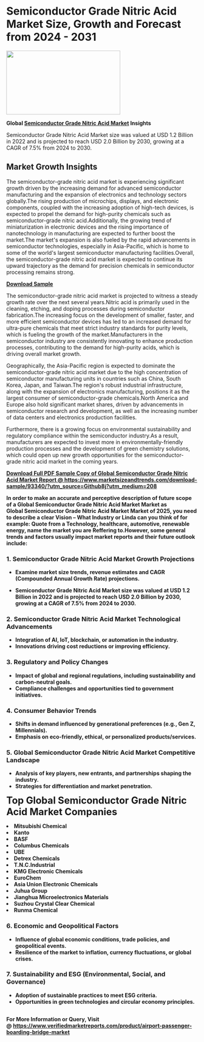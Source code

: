 <H1>Semiconductor Grade Nitric Acid Market Size, Growth and Forecast from 2024 - 2031</H1><img class="aligncenter size-medium wp-image-584254" src="https://thirdeyenews.in/wp-content/uploads/2024/09/Global-Market-Research-300x168.jpeg" alt="" width="300" height="168" /><p><strong>Global&nbsp;<a href="https://www.marketsizeandtrends.com/download-sample/93340/?utm_source=Github8j?utm_medium=208">Semiconductor Grade Nitric Acid Market</a> Insights</strong></p><p>Semiconductor Grade Nitric Acid Market size was valued at USD 1.2 Billion in 2022 and is projected to reach USD 2.0 Billion by 2030, growing at a CAGR of 7.5% from 2024 to 2030.</p><p><h2>Market Growth Insights</h2> <p>The semiconductor-grade nitric acid market is experiencing significant growth driven by the increasing demand for advanced semiconductor manufacturing and the expansion of electronics and technology sectors globally.The rising production of microchips, displays, and electronic components, coupled with the increasing adoption of high-tech devices, is expected to propel the demand for high-purity chemicals such as semiconductor-grade nitric acid.Additionally, the growing trend of miniaturization in electronic devices and the rising importance of nanotechnology in manufacturing are expected to further boost the market.The market's expansion is also fueled by the rapid advancements in semiconductor technologies, especially in Asia-Pacific, which is home to some of the world's largest semiconductor manufacturing facilities.Overall, the semiconductor-grade nitric acid market is expected to continue its upward trajectory as the demand for precision chemicals in semiconductor processing remains strong.</p> <p><strong><a href="download-link-here">Download Sample</a></strong></p> <p>The semiconductor-grade nitric acid market is projected to witness a steady growth rate over the next several years.Nitric acid is primarily used in the cleaning, etching, and doping processes during semiconductor fabrication.The increasing focus on the development of smaller, faster, and more efficient semiconductor devices has led to an increased demand for ultra-pure chemicals that meet strict industry standards for purity levels, which is fueling the growth of the market.Manufacturers in the semiconductor industry are consistently innovating to enhance production processes, contributing to the demand for high-purity acids, which is driving overall market growth.</p> <p>Geographically, the Asia-Pacific region is expected to dominate the semiconductor-grade nitric acid market due to the high concentration of semiconductor manufacturing units in countries such as China, South Korea, Japan, and Taiwan.The region's robust industrial infrastructure, along with the expansion of electronics manufacturing, positions it as the largest consumer of semiconductor-grade chemicals.North America and Europe also hold significant market shares, driven by advancements in semiconductor research and development, as well as the increasing number of data centers and electronics production facilities.</p> <p>Furthermore, there is a growing focus on environmental sustainability and regulatory compliance within the semiconductor industry.As a result, manufacturers are expected to invest more in environmentally-friendly production processes and the development of green chemistry solutions, which could open up new growth opportunities for the semiconductor-grade nitric acid market in the coming years.</p> <p><strong><a href="get-more-link-here"></p><p><span class=""><strong>Download Full PDF Sample Copy of Global Semiconductor Grade Nitric Acid Market Report</strong> @ <a href="https://www.marketsizeandtrends.com/download-sample/93340/?utm_source=Github8j?utm_medium=208" target="_blank">https://www.marketsizeandtrends.com/download-sample/93340/?utm_source=Github8j?utm_medium=208</a></span></p><p>In order to make an accurate and perceptive description of future scope of a Global&nbsp;Semiconductor Grade Nitric Acid Market Market as Global&nbsp;Semiconductor Grade Nitric Acid Market Market of 2025, you need to describe a clear Vision &ndash; What Industry or Linda can you think of for example: Quote from a Technology, healthcare, automotive, renewable energy, name the market you are Reffering to.However, some general trends and factors usually impact market reports and their future outlook include:</p><h3>1.&nbsp;<strong>Semiconductor Grade Nitric Acid Market Growth Projections</strong></h3><ul><li>Examine market size trends, revenue estimates and CAGR (Compounded Annual Growth Rate) projections.</li><li><p>Semiconductor Grade Nitric Acid Market size was valued at USD 1.2 Billion in 2022 and is projected to reach USD 2.0 Billion by 2030, growing at a CAGR of 7.5% from 2024 to 2030.</p></li></ul><h3>2.&nbsp;<strong>Semiconductor Grade Nitric Acid Market Technological Advancements</strong></h3><ul><li>Integration of AI, IoT, blockchain, or automation in the industry.</li><li>Innovations driving cost reductions or improving efficiency.</li></ul><h3>3.&nbsp;<strong>Regulatory and Policy Changes</strong></h3><ul><li>Impact of global and regional regulations, including sustainability and carbon-neutral goals.</li><li>Compliance challenges and opportunities tied to government initiatives.</li></ul><h3>4.&nbsp;<strong>Consumer Behavior Trends</strong></h3><ul><li>Shifts in demand influenced by generational preferences (e.g., Gen Z, Millennials).</li><li>Emphasis on eco-friendly, ethical, or personalized products/services.</li></ul><h3>5.&nbsp;<strong>Global Semiconductor Grade Nitric Acid Market Competitive Landscape</strong></h3><ul><li>Analysis of key players, new entrants, and partnerships shaping the industry.</li><li>Strategies for differentiation and market penetration.</li></ul><p data-pm-slice="1 1 []"><span style="color: inherit; font-family: inherit; font-size: 25px;">Top Global Semiconductor Grade Nitric Acid Market Companies</span></p><div class="" data-test-id=""><p><li>Mitsubishi Chemical</li><li> Kanto</li><li> BASF</li><li> Columbus Chemicals</li><li> UBE</li><li> Detrex Chemicals</li><li> T.N.C.Industrial</li><li> KMG Electronic Chemicals</li><li> EuroChem</li><li> Asia Union Electronic Chemicals</li><li> Juhua Group</li><li> Jianghua Microelectronics Materials</li><li> Suzhou Crystal Clear Chemical</li><li> Runma Chemical</li></p></div><h3>6.&nbsp;<strong>Economic and Geopolitical Factors</strong></h3><ul><li>Influence of global economic conditions, trade policies, and geopolitical events.</li><li>Resilience of the market to inflation, currency fluctuations, or global crises.</li></ul><h3>7.&nbsp;<strong>Sustainability and ESG (Environmental, Social, and Governance)</strong></h3><ul><li>Adoption of sustainable practices to meet ESG criteria.</li><li>Opportunities in green technologies and circular economy principles.</li></ul><h2><strong style="font-size: 14px;">For More Information or Query, Visit @&nbsp;</strong><a style="background-color: #ffffff; font-size: 14px;" href="https://www.marketsizeandtrends.com/report/semiconductor-grade-nitric-acid-market/" target="_blank">https://www.verifiedmarketreports.com/product/airport-passenger-boarding-bridge-market</a></h2>